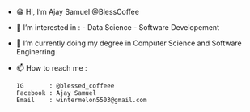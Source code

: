 - 😁 Hi, I’m Ajay Samuel  @BlessCoffee

- 🌟 I’m interested in :
            - Data Science
            - Software Developement 
            
- 🌱 I’m currently doing my degree in Computer Science and Software Enginerring

- 📫 How to reach me :
      
      IG       : @blessed_coffeee
      Facebook : Ajay Samuel
      Email    : wintermelon5503@gmail.com
      

<!---
BlessCoffee/BlessCoffee is a ✨ special ✨ repository because its `README.md` (this file) appears on your GitHub profile.
You can click the Preview link to take a look at your changes.
--->
